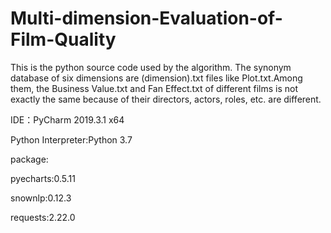 # Multi-dimension-Evaluation-of-Film-Quality

This is the python source code used by the algorithm.
The synonym database of six dimensions are (dimension).txt files like Plot.txt.Among them, the Business Value.txt and Fan Effect.txt of different films is not exactly the same because of their directors, actors, roles, etc. are different.

IDE：PyCharm 2019.3.1 x64

Python Interpreter:Python 3.7

package:

pyecharts:0.5.11

snownlp:0.12.3

requests:2.22.0
